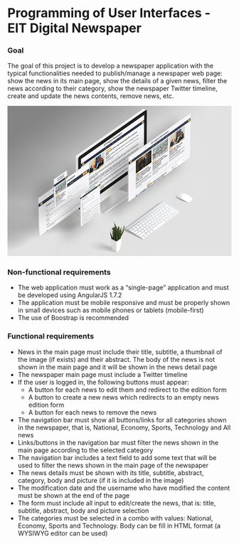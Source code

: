 <h1>Programming of User Interfaces - EIT Digital Newspaper</h1>

<h3>Goal</h3>
<p>The goal of this project is to develop a newspaper application with the typical functionalities 
needed to publish/manage a newspaper web page: show the news in its main page, 
show the details of a given news, filter the news according to their category, 
show the newspaper Twitter timeline, create and update the news contents, remove news, etc.<p>
  
![alt text](https://github.com/yerai/yerai.github.io/blob/master/images/newspaper.png?raw=true)
  

<h3>Non-functional requirements</h3>
<ul>
  <li>The web application must work as a “single-page” application and must be developed using AngularJS 1.7.2</li>
  <li>The application must be mobile responsive and must be properly shown in small devices such as mobile phones or tablets (mobile-first)</li>
  <li>The use of Boostrap is recommended</li>
</ul>

<h3>Functional requirements</h3>
<ul>
  <li>News in the main page must include their title, subtitle, a thumbnail of the image (if exists) and their abstract. The body of the news is not shown in the main page and it will be shown in the news detail page</li>
  <li>The newspaper main page must include a Twitter timeline</li>
  <li>If the user is logged in, the following buttons must appear:
   <ul>
        <li>A button for each news to edit them and redirect to the edition form</li>
        <li>A button to create a new news which redirects to an empty news edition form</li>
        <li>A button for each news to remove the news</li>
   </ul>
  </li>
  
   <li>The navigation bar must show all buttons/links for all categories shown in the newspaper, that is, National, Economy, Sports, Technology and All news </li>
   <li>Links/buttons in the navigation bar must filter the news shown in the main page according to the selected category </li>
   <li>The navigation bar includes a text field to add some text that will be used to filter the news shown in the main page of the newspaper </li>
   
   <li>The news details must be shown with its title, subtitle, abstract, category, body and picture (if it is included in the image)</li>
   <li>The modification date and the username who have modified the content must be shown at the end of the page</li>
   
   <li>The form must include all input to edit/create the news, that is: title, subtitle, abstract, body and picture selection</li>
<li>The categories must be selected in a combo with values: National, Economy, Sports and Technology. Body can be fill in HTML format (a WYSIWYG editor can be used)</li>
  
</ul>
